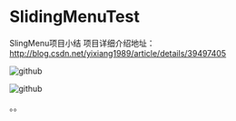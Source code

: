 SlidingMenuTest
===============

SlingMenu项目小结
项目详细介绍地址：http://blog.csdn.net/yixiang1989/article/details/39497405


![github](https://raw.githubusercontent.com/njupt1012010503/SlidingMenuTest/master/pic/2.png "github")


![github](https://raw.githubusercontent.com/njupt1012010503/SlidingMenuTest/master/pic/1.png "github")

。。
